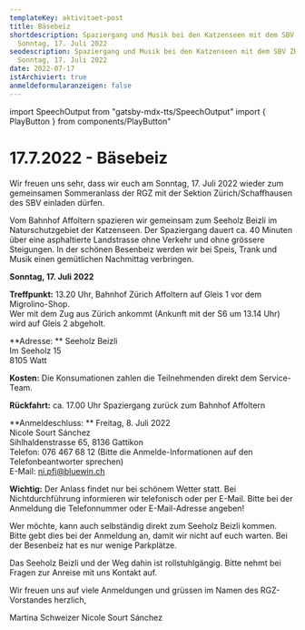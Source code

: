 ```yaml
---
templateKey: aktivitaet-post
title: Bäsebeiz
shortdescription: Spaziergang und Musik bei den Katzenseen mit dem SBV ZH/SH am
  Sonntag, 17. Juli 2022
seodescription: Spaziergang und Musik bei den Katzenseen mit dem SBV ZH/SH am
  Sonntag, 17. Juli 2022
date: 2022-07-17
istArchiviert: true
anmeldeformularanzeigen: false
---
```

import SpeechOutput from "gatsby-mdx-tts/SpeechOutput"
import { PlayButton } from components/PlayButton"

<SpeechOutput id="aktivitaet-baesebeiz-2022" customPlayButton={PlayButton}>

# 17.7.2022 - Bäsebeiz

Wir freuen uns sehr, dass wir euch am Sonntag, 17. Juli 2022 wieder zum gemeinsamen Sommeranlass der RGZ mit der Sektion Zürich/Schaffhausen des SBV einladen dürfen.

Vom Bahnhof Affoltern spazieren wir gemeinsam zum Seeholz Beizli im Naturschutzgebiet der Katzenseen. Der Spaziergang dauert ca. 40 Minuten über eine asphaltierte Landstrasse ohne Verkehr und ohne grössere Steigungen. In der schönen Besenbeiz werden wir bei Speis, Trank und Musik einen gemütlichen Nachmittag verbringen.  

**Sonntag, 17. Juli 2022**

**Treffpunkt:**	13.20 Uhr, Bahnhof Zürich Affoltern auf Gleis 1 vor dem Migrolino-Shop.   
Wer mit dem Zug aus Zürich ankommt (Ankunft mit der S6 um 13.14 Uhr) wird auf Gleis 2 abgeholt. 

**Adresse:	**	Seeholz Beizli  
			Im Seeholz 15  
			8105 Watt


**Kosten:** 	Die Konsumationen zahlen die Teilnehmenden
			direkt dem Service-Team.

**Rückfahrt:**	ca. 17.00 Uhr Spaziergang zurück zum Bahnhof Affoltern


**Anmeldeschluss: **	Freitag, 8. Juli 2022  
Nicole Sourt Sánchez  
Sihlhaldenstrasse 65, 8136 Gattikon  
Telefon: 076 467 68 12 (Bitte die Anmelde-Informationen auf den Telefonbeantworter sprechen)  
E-Mail: ni.pfi@bluewin.ch


**Wichtig:** Der Anlass findet nur bei schönem Wetter statt. Bei Nichtdurchführung informieren wir telefonisch oder per E-Mail. Bitte bei der Anmeldung die Telefonnummer oder E-Mail-Adresse angeben!


Wer möchte, kann auch selbständig direkt zum Seeholz Beizli kommen. Bitte gebt dies bei der Anmeldung an, damit wir nicht auf euch warten. Bei der Besenbeiz hat es nur wenige Parkplätze.   
		
Das Seeholz Beizli und der Weg dahin ist rollstuhlgängig. Bitte nehmt bei Fragen zur Anreise mit uns Kontakt auf.   


Wir freuen uns auf viele Anmeldungen und grüssen im Namen des RGZ-Vorstandes herzlich,

Martina Schweizer
Nicole Sourt Sánchez


</SpeechOutput>